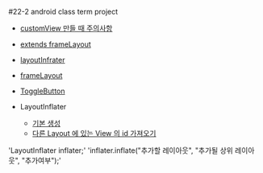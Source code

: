 #22-2 android class term project

 - [customView 만들 때 주의사항](https://wanjuuuuu.tistory.com/entry/Custom-View-%EB%A7%8C%EB%93%A4-%EB%95%8C-%EC%A3%BC%EC%9D%98%EC%82%AC%ED%95%AD-View-%EC%83%9D%EC%84%B1%EC%9E%90)

 - [extends frameLayout](http://www.java2s.com/Code/Android/UI/extendsFrameLayout.htm)

 - [layoutInfrater](https://mainia.tistory.com/5578)

 - [frameLayout](https://lktprogrammer.tistory.com/134)

 - [ToggleButton](https://developer.android.com/reference/android/widget/ToggleButton?hl=ko)

 - LayoutInflater
   - [기본 생성](https://www.crocus.co.kr/1584) 
   - [다른 Layout 에 있는 View 의 id 가져오기](https://farmerkyh.tistory.com/11)

'LayoutInflater inflater;'
'inflater.inflate("추가할 레이아웃", "추가될 상위 레이아웃", "추가여부");'

     
    